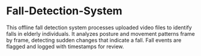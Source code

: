 # Fall-Detection-System
This offline fall detection system processes uploaded video files to identify falls in elderly individuals. It analyzes posture and movement patterns frame by frame, detecting sudden changes that indicate a fall. Fall events are flagged and logged with timestamps for review.
